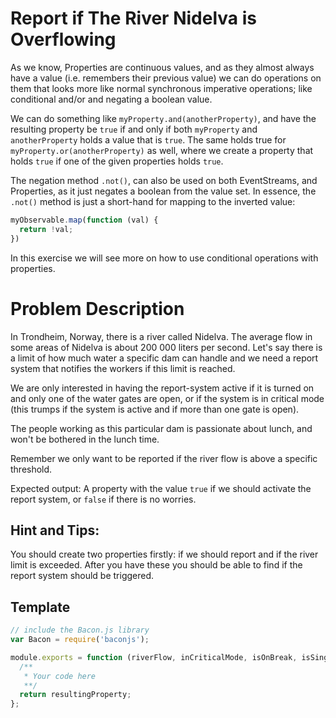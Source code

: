 # Report if The River Nidelva is Overflowing

As we know, Properties are continuous values, and as they almost
always have a value (i.e. remembers their previous value) we can
do operations on them that looks more like normal synchronous
imperative operations; like conditional and/or and negating a
boolean value.

We can do something like `myProperty.and(anotherProperty)`, and
have the resulting property be `true` if and only if both `myProperty`
and `anotherProperty` holds a value that is `true`. The same holds
true for `myProperty.or(anotherProperty)` as well, where we create a
property that holds `true` if one of the given properties holds `true`.

The negation method `.not()`, can also be used on both EventStreams,
and Properties, as it just negates a boolean from the value set. In
essence, the `.not()` method is just a short-hand for mapping to the
inverted value:

```javascript
myObservable.map(function (val) {
  return !val;
})
```

In this exercise we will see more on how to use conditional operations
with properties.


# Problem Description

In Trondheim, Norway, there is a river called Nidelva. The average flow
in some areas of Nidelva is about 200 000 liters per second. Let's say
there is a limit of how much water a specific dam can handle and
we need a report system that notifies the workers if this limit is reached.

We are only interested in having the report-system active if it is turned
on and only one of the water gates are open, or if the system is in critical
mode (this trumps if the system is active and if more than one gate is open).

The people working as this particular dam is passionate about lunch, and
won't be bothered in the lunch time.

Remember we only want to be reported if the river flow is above a specific
threshold.

Expected output: A property with the value `true` if we should activate the
report system, or `false` if there is no worries.


## Hint and Tips:

You should create two properties firstly: if we should report and if the
river limit is exceeded. After you have these you should be able to find
if the report system should be triggered.

## Template

```js
// include the Bacon.js library
var Bacon = require('baconjs');

module.exports = function (riverFlow, inCriticalMode, isOnBreak, isSingleGate, systemActive, riverFlowLimit) {
  /**
   * Your code here
   **/
  return resultingProperty;
};
```